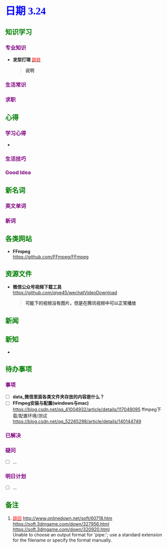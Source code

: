 ## <font color = blue face=楷体 size=6>日期 3.24 </font>

## <font color = green>知识学习 </font>
### <font color = purple>专业知识 </font>
+ **发型打理**  <a id = "01-1">  [<font color = red>跳转</font>](#01-2)
   > <font color = o> 说明 </font>
### <font color = purple>生活常识 </font>

### <font color = purple>求职 </font>



## <font color = green>心得 </font>
### <font color = purple>学习心得 </font>
+ 
### <font color = purple>生活技巧 </font>

### <font color = purple>Good Idea </font>



## <font color = green>新名词 </font>
### <font color = purple>英文单词 </font>
### <font color = purple>新词 </font>



## <font color = green>各类网站 </font>
+ **FFmpeg**  
	https://github.com/FFmpeg/FFmpeg
	

## <font color = green>资源文件 </font>
+ **微信公众号视频下载工具**  	
		https://github.com/qiye45/wechatVideoDownload  
	> <font color =o> 可能下的视频没有图片，但是在腾讯视频中可以正常播放</font>
 	 

## <font color = green>新闻 </font>


## <font color = green>新知 </font>
+ 

## <font color = green>待办事项 </font>
### <font color = purple>事项 </font>
- [ ] **data_微信里面各类文件夹存放的内容是什么？**  
- [ ] **FFmpeg安装与配置(windows与mac)**   
		https://blog.csdn.net/qq_41004932/article/details/117049095
		ffmpeg下载/配置环境/测试
		https://blog.csdn.net/qq_52265298/article/details/140144749
### <font color = purple>已解决 </font>
### <font color = purple>疑问 </font>
- [ ] ...
### <font color = purple>明日计划 </font>
- [ ] ...


## <font color = green>备注 </font>
  1. <a id ="01-2">[<font color = red>跳回</font>](#01-1)
http://www.onlinedown.net/soft/60718.htm
https://soft.3dmgame.com/down/327956.html
https://soft.3dmgame.com/down/320920.html  
Unable to choose an output format for 'pipe:'; use a standard extension for the filename or specify the format manually.
<!--stackedit_data:
eyJoaXN0b3J5IjpbMTA3NTE3ODI1MSw5Nzc4ODIxOTEsLTY4Mj
cwOTMxLDE4NzQ2Mzk4NTYsLTE2ODMyNTA4ODMsLTExMDY1NTc5
NjIsLTE2MzgyODg1OTUsLTE5OTk0NDkxMDgsMjgyODA5NiwtMj
k2MDI0Mjk1LC00NjI0MjE3ODQsLTUyNDI0NDEyMCwyMTE0MzU1
ODMsLTEyNTM1OTc1NDZdfQ==
-->